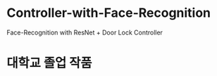 # Controller-with-Face-Recognition
Face-Recognition with ResNet + Door Lock Controller

# 대학교 졸업 작품
